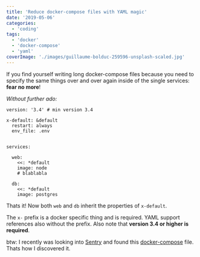 ```yaml
---
title: 'Reduce docker-compose files with YAML magic'
date: '2019-05-06'
categories:
  - 'coding'
tags:
  - 'docker'
  - 'docker-compose'
  - 'yaml'
coverImage: './images/guillaume-bolduc-259596-unsplash-scaled.jpg'
---
```


If you find yourself writing long docker-compose files because you need to specify the same things over and over again inside of the single services: **fear no more**!

_Without further ado:_

```
version: '3.4' # min version 3.4

x-default: &default
  restart: always
  env_file: .env


services:

  web:
    <<: *default
    image: node
    # blablabla

  db:
    <<: *default
    image: postgres
```

Thats it! Now both `web` and `db` inherit the properties of `x-default`.

The `x-` prefix is a docker specific thing and is required. YAML support references also without the prefix. Also note that **version 3.4 or higher is required**.

btw: I recently was looking into [Sentry](https://sentry.io/welcome/) and found this [docker-compose](https://github.com/getsentry/onpremise/blob/master/docker-compose.yml) file. Thats how I discovered it.
